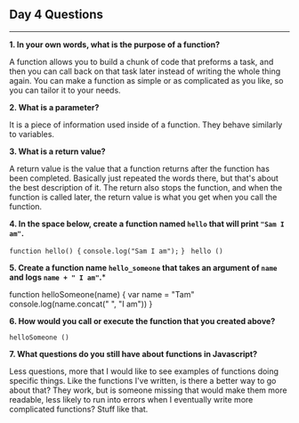 ## Day 4 Questions

___

**1. In your own words, what is the purpose of a function?**

A function allows you to build a chunk of code that preforms a task, and then you can call back on that task later instead of writing the whole thing again. You can make a function as simple or as complicated as you like, so you can tailor it to your needs.

**2. What is a parameter?**

It is a piece of information used inside of a function. They behave similarly to variables.

**3. What is a return value?**

A return value is the value that a function returns after the function has been completed. Basically just repeated the words there, but that's about the best description of it. The return also stops the function, and when the function is called later, the return value is what you get when you call the function.

**4. In the space below, create a function named `hello` that will print `"Sam I am"`.**

`function hello() {`
  `console.log("Sam I am");`
`}
`
`hello ()`

**5. Create a function name `hello_someone` that takes an argument of `name` and logs `name + " I am"`.***

function helloSomeone(name) {
  var name = "Tam"
  console.log(name.concat(" ", "I am"))
}

**6. How would you call or execute the function that you created above?**

`helloSomeone ()`

**7. What questions do you still have about functions in Javascript?**

Less questions, more that I would like to see examples of functions doing specific things. Like the functions I've written, is there a better way to go about that? They work, but is someone missing that would make them more readable, less likely to run into errors when I eventually write more complicated functions? Stuff like that.
